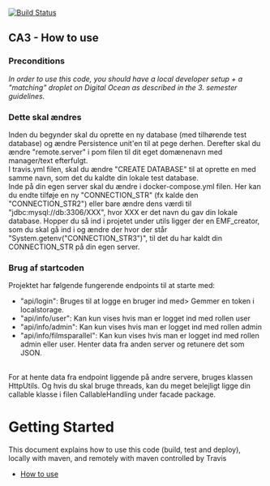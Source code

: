[![Build Status](https://travis-ci.org/1337k1ng/ca3-backend.svg?branch=master)](https://travis-ci.org/1337k1ng/ca3-backend)

## CA3 - How to use
### Preconditions
*In order to use this code, you should have a local developer setup + a "matching" droplet on Digital Ocean as described in the 3. semester guidelines.* 

### Dette skal ændres
Inden du begynder skal du oprette en ny database (med tilhørende test database) og ændre Persistence unit'en til at pege derhen. Derefter skal du ændre "remote.server" i pom filen til dit eget domænenavn med manager/text efterfulgt. <br>
I travis.yml filen, skal du ændre "CREATE DATABASE" til at oprette en med samme navn, som det du kaldte din lokale test database. <br>
Inde på din egen server skal du ændre i docker-compose.yml filen. Her kan du endte tilføje en ny "CONNECTION_STR" (fx kalde den "CONNECTION_STR2") eller bare ændre dens værdi til "jdbc:mysql://db:3306/XXX", hvor XXX er det navn du gav din lokale database. Hopper du så ind i projetet under utils ligger der en EMF_creator, som du skal gå ind i og ændre der hvor der står "System.getenv("CONNECTION_STR3")", til det du har kaldt din CONNECTION_STR på din egen server.

### Brug af startcoden
Projektet har følgende fungerende endpoints til at starte med: 
- "api/login": Bruges til at logge en bruger ind med> Gemmer en token i localstorage.
- "api/info/user": Kan kun vises hvis man er logget ind med rollen user
- "api/info/admin": Kan kun vises hvis man er logget ind med rollen admin
- "api/info/filmsparallel": Kan kun vises hvis man er logget ind med rollen admin eller user. Henter data fra anden server og retunere det som JSON.
<br>
For at hente data fra endpoint liggende på andre servere, bruges klassen HttpUtils. Og hvis du skal bruge threads, kan du meget belejligt ligge din callable klasse i filen CallableHandling under facade package. 


# Getting Started

This document explains how to use this code (build, test and deploy), locally with maven, and remotely with maven controlled by Travis
 - [How to use](https://docs.google.com/document/d/1K6s6Tt65bzB8bCSE_NUE8alJrLRNTKCwax3GEm4OjOE/edit?usp=sharing)
